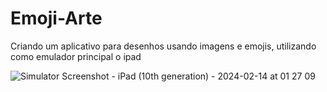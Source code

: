 # Emoji-Arte

Criando um aplicativo para desenhos usando imagens e emojis, utilizando como emulador principal o ipad 

![Simulator Screenshot - iPad (10th generation) - 2024-02-14 at 01 27 09](https://github.com/eduardasteyn/Emoji-Arte/assets/58259716/8255f823-aab1-4f04-8419-c402352dd988)

